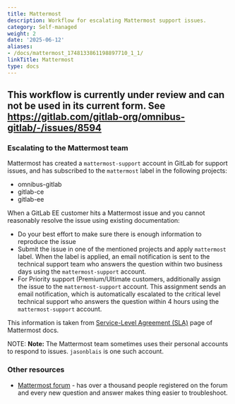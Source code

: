 ```yaml
---
title: Mattermost
description: Workflow for escalating Mattermost support issues.
category: Self-managed
weight: 2
date: '2025-06-12'
aliases:
- /docs/mattermost_1748133861198897710_1_1/
linkTitle: Mattermost
type: docs
---
```


## This workflow is currently under review and can not be used in its current form. See https://gitlab.com/gitlab-org/omnibus-gitlab/-/issues/8594

### Escalating to the Mattermost team

Mattermost has created a `mattermost-support` account in GitLab for support issues, and has subscribed to the `mattermost` label in the following projects:

- omnibus-gitlab
- gitlab-ce
- gitlab-ee

When a GitLab EE customer hits a Mattermost issue and you cannot reasonably resolve the issue using existing documentation:

- Do your best effort to make sure there is enough information to reproduce the issue
- Submit the issue in one of the mentioned projects and apply `mattermost` label. When the label is applied, an email notification is sent
to the technical support team who answers the question within two business days using the `mattermost-support` account.
- For Priority support (Premium/Ultimate customers, additionally assign the issue to the `mattermost-support` account. This assignment sends an email notification,
which is automatically escalated to the critical level technical support who answers the question within 4 hours using the `mattermost-support` account.

This information is taken from [Service-Level Agreement (SLA)](https://mattermost.com/support-terms/#slas)
page of Mattermost docs.

NOTE: **Note:**
The Mattermost team sometimes uses their personal accounts to respond to issues.
`jasonblais` is one such account.

### Other resources

- [Mattermost forum](https://forum.mattermost.com/c/trouble-shoot/gitlab/12) - has over a thousand people registered on the forum and every new question and answer makes thing easier to troubleshoot.

